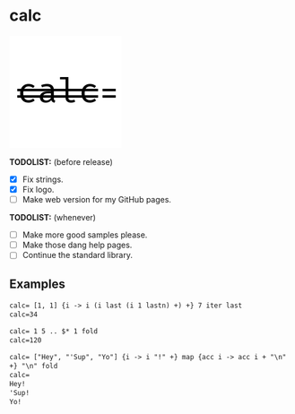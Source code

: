 # calc

![calc= logo.](calc_logo_github.png)

**TODOLIST:** (before release)
* [X] Fix strings.
* [X] Fix logo.
* [ ] Make web version for my GitHub pages.

**TODOLIST:** (whenever)
* [ ] Make more good samples please.
* [ ] Make those dang help pages.
* [ ] Continue the standard library.

## Examples

```
calc= [1, 1] {i -> i (i last (i 1 lastn) +) +} 7 iter last
calc=34
```

```
calc= 1 5 .. $* 1 fold
calc=120
```

```
calc= ["Hey", "'Sup", "Yo"] {i -> i "!" +} map {acc i -> acc i + "\n" +} "\n" fold
calc=
Hey!
'Sup!
Yo!
```